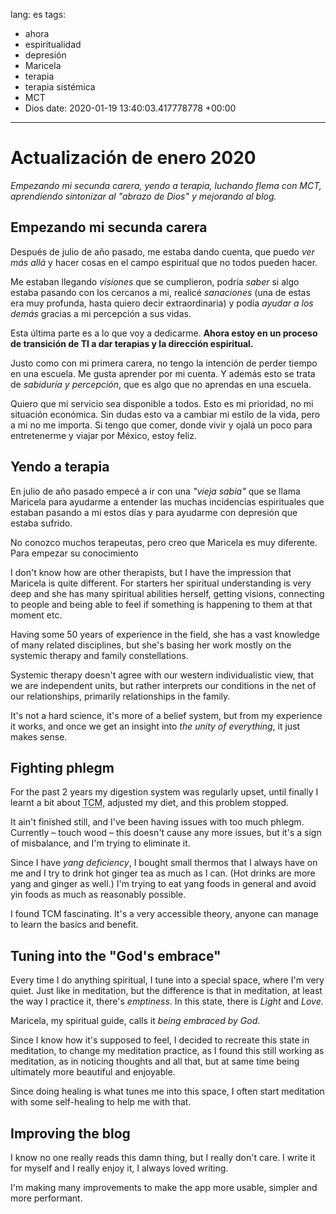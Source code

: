 lang: es
tags:
- ahora
- espiritualidad
- depresión
- Maricela
- terapia
- terapia sistémica
- MCT
- Dios
date: 2020-01-19 13:40:03.417778778 +00:00

---


# Actualización de enero 2020

_Empezando mi secunda carera, yendo a terapia, luchando flema con MCT, aprendiendo sintonizar al "abrazo de Dios" y mejorando al blog._

## Empezando mi secunda carera

Después de julio de año pasado, me estaba dando cuenta, que puedo _ver más allá_ y hacer cosas en el campo espiritual que no todos pueden hacer.

Me estaban llegando _visiones_ que se cumplieron, podría _saber_ si algo estaba pasando con los cercanos a mi, realicé _sanaciones_ (una de estas era muy profunda, hasta quiero decir extraordinaria) y podía _ayudar a los demás_ gracias a mi percepción a sus vidas.

Esta última parte es a lo que voy a dedicarme. **Ahora estoy en un proceso de transición de TI a dar terapias y la dirección espiritual.**

Justo como con mi primera carera, no tengo la intención de perder tiempo en una escuela. Me gusta aprender por mi cuenta. Y además esto se trata de _sabiduría y percepción_, que es algo que no aprendas en una escuela.

Quiero que mi servicio sea disponible a todos. Esto es mi prioridad, no mi situación económica. Sin dudas esto va a cambiar mi estilo de la vida, pero a mi no me importa. Si tengo que comer, donde vivir y ojalá un poco para entretenerme y viajar por México, estoy feliz.

<!-- TODO: ya estoy ... con mi sistema de sobres: link it! -->

## Yendo a terapia

En julio de año pasado empecé a ir con una _"vieja sabia"_ que se llama Maricela para ayudarme a entender las muchas incidencias espirituales que estaban pasando a mi estos días y para ayudarme con depresión que estaba sufrido.

No conozco muchos terapeutas, pero creo que Maricela es muy diferente. Para empezar su conocimiento 

I don't know how are other therapists, but I have the impression that Maricela is quite different. For starters her spiritual understanding is very deep and she has many spiritual abilities herself, getting visions, connecting to people and being able to feel if something is happening to them at that moment etc.

Having some 50 years of experience in the field, she has a vast knowledge of many related disciplines, but she's basing her work mostly on the systemic therapy and family constellations.

Systemic therapy doesn't agree with our western individualistic view, that we are independent units, but rather interprets our conditions in the net of our relationships, primarily relationships in the family.

It's not a hard science, it's more of a belief system, but from my experience it works, and once we get an insight into _the unity of everything_, it just makes sense.

## Fighting phlegm

For the past 2 years my digestion system was regularly upset, until finally I learnt a bit about <abbr title="Traditional Chinese medicine">TCM</abbr>, adjusted my diet, and this problem stopped.

It ain't finished still, and I've been having issues with too much phlegm. Currently – touch wood – this doesn't cause any more issues, but it's a sign of misbalance, and I'm trying to eliminate it.

Since I have _yang deficiency_, I bought small thermos that I always have on me and I try to drink hot ginger tea as much as I can. (Hot drinks are more yang and ginger as well.) I'm trying to eat yang foods in general and avoid yin foods as much as reasonably possible.

I found TCM fascinating. It's a very accessible theory, anyone can manage to learn the basics and benefit.

## Tuning into the "God's embrace"

Every time I do anything spiritual, I tune into a special space, where I'm very quiet. Just like in meditation, but the difference is that in meditation, at least the way I practice it, there's _emptiness_. In this state, there is _Light_ and _Love_.

Maricela, my spiritual guide, calls it _being embraced by God_.

Since I know how it's supposed to feel, I decided to recreate this state in meditation, to change my meditation practice, as I found this still working as meditation, as in noticing thoughts and all that, but at same time being ultimately more beautiful and enjoyable.

Since doing healing is what tunes me into this space, I often start meditation with some self-healing to help me with that.

## Improving the blog

I know no one really reads this damn thing, but I really don't care. I write it for myself and I really enjoy it, I always loved writing.

I'm making many improvements to make the app more usable, simpler and more performant.
